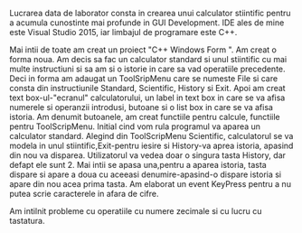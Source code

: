 Lucrarea data de laborator consta in crearea unui calculator stiintific pentru a acumula cunostinte mai profunde in GUI Development. IDE ales de mine este Visual Studio 2015, iar limbajul de programare este C++.

Mai intii de toate am creat un proiect "C++ Windows Form ". Am creat o forma noua. Am decis sa fac un calculator standard si unul stiintific cu mai multe instructiuni si sa am si o istorie in care sa vad operatiile precedente. Deci in forma am adaugat un ToolSripMenu care se numeste File si care consta din instructiunile Standard, Scientific, History si Exit. Apoi am creat text box-ul-"ecranul" calculatorului, un label in text box in care se va afisa numerele si operanzii introdusi, butoane si o list box in care se va afisa istoria. Am denumit butoanele, am creat functiile pentru calcule, functiile pentru ToolScripMenu. Initial cind vom rula programul va aparea un calculator standard. Alegind din ToolScripMenu Scientific, calculatorul se va modela in unul stiintific,Exit-pentru iesire si History-va aprea istoria, apasind din nou va disparea. Utilizatorul va vedea doar o singura tasta History, dar defapt ele sunt 2. Mai intii se apasa una,pentru a aparea istoria, tasta dispare si apare a doua cu aceeasi denumire-apasind-o dispare istoria si apare din nou acea prima tasta. Am elaborat un event KeyPress pentru a nu putea scrie caracterele in afara de cifre.

Am intilnit probleme cu operatiile cu numere zecimale si cu lucru cu tastatura.  
